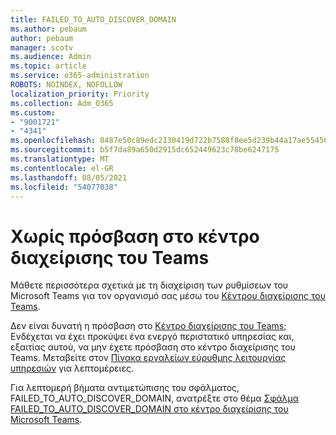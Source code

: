 ```yaml
---
title: FAILED_TO_AUTO_DISCOVER_DOMAIN
ms.author: pebaum
author: pebaum
manager: scotv
ms.audience: Admin
ms.topic: article
ms.service: o365-administration
ROBOTS: NOINDEX, NOFOLLOW
localization_priority: Priority
ms.collection: Adm_O365
ms.custom:
- "9001721"
- "4341"
ms.openlocfilehash: 8487e50c89edc2130419d722b7588f8ee5d239b44a17ae55456ee2fc3442181e
ms.sourcegitcommit: b5f7da89a650d2915dc652449623c78be6247175
ms.translationtype: MT
ms.contentlocale: el-GR
ms.lasthandoff: 08/05/2021
ms.locfileid: "54077038"
---
```

# <a name="no-access-to-teams-admin-center"></a>Χωρίς πρόσβαση στο κέντρο διαχείρισης του Teams

Μάθετε περισσότερα σχετικά με τη διαχείριση των ρυθμίσεων του Microsoft Teams για τον οργανισμό σας μέσω του [Κέντρου διαχείρισης του Teams](https://docs.microsoft.com/microsoftteams/enable-features-office-365).

Δεν είναι δυνατή η πρόσβαση στο [Κέντρο διαχείρισης του Teams](https://docs.microsoft.com/microsoftteams/enable-features-office-365); Ενδέχεται να έχει προκύψει ένα ενεργό περιστατικό υπηρεσίας και, εξαιτίας αυτού, να μην έχετε πρόσβαση στο κέντρο διαχείρισης του Teams. Μεταβείτε στον [Πίνακα εργαλείων εύρυθμης λειτουργίας υπηρεσιών](https://status.office365.com/) για λεπτομέρειες.

Για λεπτομερή βήματα αντιμετώπισης του σφάλματος, FAILED_TO_AUTO_DISCOVER_DOMAIN, ανατρέξτε στο θέμα [Σφάλμα FAILED_TO_AUTO_DISCOVER_DOMAIN στο κέντρο διαχείρισης του Microsoft Teams](https://docs.microsoft.com/microsoftteams/troubleshoot/teams-administration/failed-to-auto-discover-domain-error-teams-admin-center).
